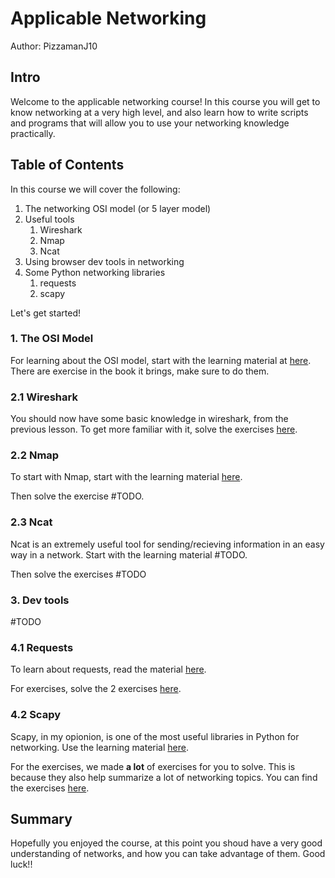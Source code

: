 # Applicable Networking
Author: PizzamanJ10

## Intro
Welcome to the applicable networking course!
In this course you will get to know networking at a very high level, and also learn how to write scripts and programs that will allow you to use your networking knowledge practically. 

## Table of Contents
In this course we will cover the following:
1. The networking OSI model (or 5 layer model)
2. Useful tools
	1. Wireshark
	2. Nmap
	3. Ncat
3. Using browser dev tools in networking
4. Some Python networking libraries
	1. requests
	2. scapy

Let's get started!

### 1. The OSI Model
For learning about the OSI model, start with the learning material at [here](/PizzamanJ10/bmdc_learning/blob/main/Learning_Material/Networking/OSI_Model.md).
There are exercise in the book it brings, make sure to do them. 

### 2.1 Wireshark
You should now have some basic knowledge in wireshark, from the previous lesson.
To get more familiar with it, solve the exercises [here](/PizzamanJ10/bmdc_learning/blob/main/Exercises/Networking/Wireshark).

### 2.2 Nmap
To start with Nmap, start with the learning material [here](/PizzamanJ10/bmdc_learning/blob/main/Learning_Material/Networking/Nmap.md).

Then solve the exercise #TODO.

### 2.3 Ncat
Ncat is an extremely useful tool for sending/recieving information in an easy way in a network.
Start with the learning material #TODO.

Then solve the exercises #TODO

### 3. Dev tools
#TODO

### 4.1 Requests
To learn about requests, read the material [here](/PizzamanJ10/bmdc_learning/blob/main/Learning_Material/Python/requests.md).

For exercises, solve the 2 exercises [here](/PizzamanJ10/bmdc_learning/blob/main/Exercises/Python/Requests.md).

### 4.2 Scapy
Scapy, in my opionion, is one of the most useful libraries in Python for networking. 
Use the learning material [here](/PizzamanJ10/bmdc_learning/blob/main/Learning_Material/Python/scapy.md).

For the exercises, we made **a lot** of exercises for you to solve.
This is because they also help summarize a lot of networking topics. 
You can find the exercises [here](/PizzamanJ10/bmdc_learning/blob/main/Exercises/Python/Scapy).


## Summary
Hopefully you enjoyed the course, at this point you shoud have a very good understanding of networks, and how you can take advantage of them. 
Good luck!!


